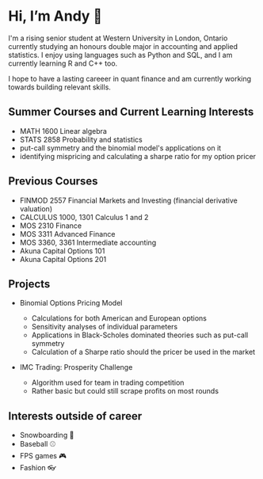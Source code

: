 # Hi, I’m Andy 👋

I'm a rising senior student at Western University in London, Ontario currently studying
an honours double major in accounting and applied statistics. I enjoy using languages such as Python and SQL, 
and I am currently learning R and C++ too. 

I hope to have a lasting careeer in quant finance and am currently working towards building relevant skills.

## Summer Courses and Current Learning Interests 
- MATH 1600 Linear algebra 
- STATS 2858 Probability and statistics 
- put-call symmetry and the binomial model's applications on it 
- identifying mispricing and calculating a sharpe ratio for my option pricer 

## Previous Courses 
- FINMOD 2557 Financial Markets and Investing (financial derivative valuation)
- CALCULUS 1000, 1301 Calculus 1 and 2 
- MOS 2310 Finance 
- MOS 3311 Advanced Finance 
- MOS 3360, 3361 Intermediate accounting 
- Akuna Capital Options 101
- Akuna Capital Options 201 

## Projects 
- Binomial Options Pricing Model 
    -  Calculations for both American and European options 
    -  Sensitivity analyses of individual parameters 
    -  Applications in Black-Scholes dominated theories such as put-call symmetry 
    -  Calculation of a Sharpe ratio should the pricer be used in the market

- IMC Trading: Prosperity Challenge 
    -  Algorithm used for team in trading competition
    -  Rather basic but could still scrape profits on most rounds

## Interests outside of career 
- Snowboarding 🎿
- Baseball ⚾ 
- FPS games 🎮
- Fashion 👓
